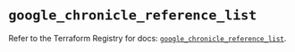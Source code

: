 # `google_chronicle_reference_list`

Refer to the Terraform Registry for docs: [`google_chronicle_reference_list`](https://registry.terraform.io/providers/hashicorp/google-beta/6.35.0/docs/resources/google_chronicle_reference_list).
